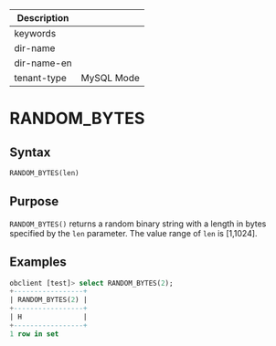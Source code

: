 | Description   |                 |
|---------------|-----------------|
| keywords      |                 |
| dir-name      |                 |
| dir-name-en   |                 |
| tenant-type   | MySQL Mode      |

# RANDOM_BYTES

## Syntax

```sql
RANDOM_BYTES(len)
```

## Purpose

`RANDOM_BYTES()` returns a random binary string with a length in bytes specified by the `len` parameter. The value range of `len` is [1,1024].

## Examples

```sql
obclient [test]> select RANDOM_BYTES(2);
+-----------------+
| RANDOM_BYTES(2) |
+-----------------+
| H               |
+-----------------+
1 row in set
```

